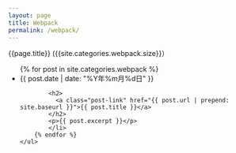 ```yaml
---
layout: page
title: Webpack
permalink: /webpack/
---
```


<div class="home">
    {{page.title}} ({{site.categories.webpack.size}}）
    <ul class="post-list">
        {% for post in site.categories.webpack %}
            <li>
            <span class="post-meta">{{ post.date | date: "%Y年%m月%d日" }}</span>

            <h2>
              <a class="post-link" href="{{ post.url | prepend: site.baseurl }}">{{ post.title }}</a>
            </h2>
            <p>{{ post.excerpt }}</p>
            </li>
        {% endfor %}
    </ul>
</div>